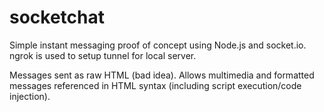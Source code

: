 # socketchat

Simple instant messaging proof of concept using Node.js and socket.io. ngrok is used to setup tunnel for local server.

Messages sent as raw HTML (bad idea). Allows multimedia and formatted messages referenced in HTML syntax (including script execution/code injection).
